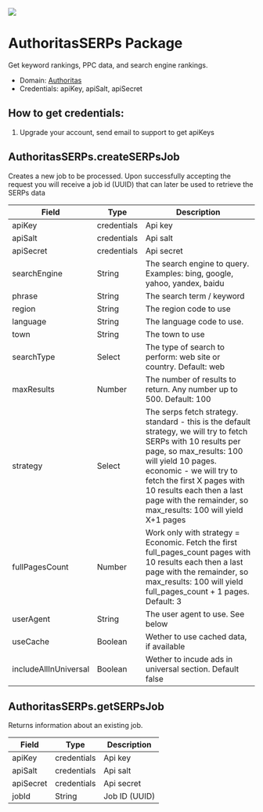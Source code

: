 [![](https://scdn.rapidapi.com/RapidAPI_banner.png)](https://rapidapi.com/package/AuthoritasSERPs/functions?utm_source=RapidAPIGitHub_AuthoritasSERPsFunctions&utm_medium=button&utm_content=RapidAPI_GitHub)
# AuthoritasSERPs Package
Get keyword rankings, PPC data, and search engine rankings.
* Domain: [Authoritas](https://www.authoritas.com/)
* Credentials: apiKey, apiSalt, apiSecret

## How to get credentials: 
1. Upgrade your account, send email to support to get apiKeys
 
## AuthoritasSERPs.createSERPsJob
Creates a new job to be processed. Upon successfully accepting the request you will receive a job id (UUID) that can later be used to retrieve the SERPs data

| Field                | Type       | Description
|----------------------|------------|----------
| apiKey               | credentials| Api key
| apiSalt              | credentials| Api salt
| apiSecret            | credentials| Api secret
| searchEngine         | String     | The search engine to query. Examples: bing, google, yahoo, yandex, baidu
| phrase               | String     | The search term / keyword
| region               | String     | The region code to use
| language             | String     | The language code to use.
| town                 | String     | The town to use
| searchType           | Select     | The type of search to perform: web site or country. Default: web
| maxResults           | Number     | The number of results to return. Any number up to 500. Default: 100
| strategy             | Select     | The serps fetch strategy. standard - this is the default strategy, we will try to fetch SERPs with 10 results per page, so max_results: 100 will yield 10 pages. economic - we will try to fetch the first X pages with 10 results each then a last page with the remainder, so max_results: 100 will yield X+1 pages
| fullPagesCount       | Number     | Work only with strategy = Economic. Fetch the first full_pages_count pages with 10 results each then a last page with the remainder, so max_results: 100 will yield full_pages_count + 1 pages. Default: 3
| userAgent            | String     | The user agent to use. See below
| useCache             | Boolean    | Wether to use cached data, if available
| includeAllInUniversal| Boolean    | Wether to incude ads in universal section. Default false

## AuthoritasSERPs.getSERPsJob
Returns information about an existing job.

| Field    | Type       | Description
|----------|------------|----------
| apiKey   | credentials| Api key
| apiSalt  | credentials| Api salt
| apiSecret| credentials| Api secret
| jobId    | String     | Job ID (UUID)

